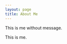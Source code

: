 ```yaml
---
layout: page
title: About Me
---
```


This is me without message.

<p class="message">
  This is me.
</p>
